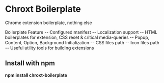 <h1>Chroxt Boilerplate</h1>
<p>Chrome extension boilerplate, nothing else</p>

Boilerplate Feature
-- Configured manifest
-- Localization support
-- HTML boilerplates for extension, CSS reset & critical media-queries
-- Popup, Content, Option, Background Initialization
-- CSS files path
-- Icon files path
-- Useful utility tools for building extensions

<h2>Install with npm</h2>
<p><strong>npm install chroxt-boilerplate</strong></p>
